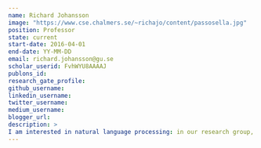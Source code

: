 ```yaml
---
name: Richard Johansson
image: "https://www.cse.chalmers.se/~richajo/content/passosella.jpg"
position: Professor
state: current
start-date: 2016-04-01
end-date: YY-MM-DD
email: richard.johansson@gu.se
scholar_userid: FvhWYU8AAAAJ
publons_id:
research_gate_profile:
github_username:
linkedin_username:
twitter_username:
medium_username:
blogger_url:
description: >
I am interested in natural language processing: in our research group, we develop machine learning models and algorithms that analyse language written by humans. I have worked on variety of research problems within the field of NLP and my interests are quite wide. Most of the current research in our group involves questions around learned representations of words and text: how we can measure what information is expressed by language representations, and how we can control it.
---
```

